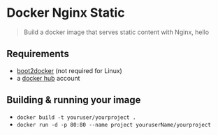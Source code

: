Docker Nginx Static
===============

> Build a docker image that serves static content with Nginx, hello


## Requirements

- [boot2docker](http://boot2docker.io) (not required for Linux)
- a [docker hub](http://hub.docker.com) account

## Building & running your image

- `docker build -t youruser/yourproject .`
- `docker run -d -p 80:80 --name project youruserName/yourproject`
